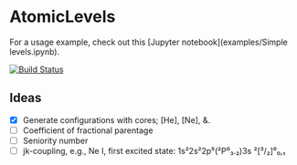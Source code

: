 # AtomicLevels

For a usage example, check out this [Jupyter notebook](examples/Simple levels.ipynb).

[![Build Status](https://travis-ci.org/jagot/AtomicLevels.jl.svg?branch=master)](https://travis-ci.org/jagot/AtomicLevels.jl)

## Ideas

- [x] Generate configurations with cores; [He], [Ne], &.
- [ ] Coefficient of fractional parentage
- [ ] Seniority number
- [ ] jk-coupling, e.g., Ne I, first excited state: 1s²2s²2p⁵(²P⁰₃.₂)3s ²[³/₂]⁰₀,₁
